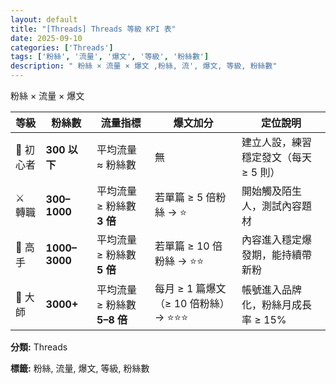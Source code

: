```yaml
---
layout: default
title: "[Threads] Threads 等級 KPI 表"
date: 2025-09-10
categories: ['Threads']
tags: ['粉絲', '流量', '爆文', '等級', '粉絲數']
description: " 粉絲 × 流量 × 爆文 ,粉絲, 流', 爆文, 等級, 粉絲數"
---
```



粉絲 × 流量 × 爆文

| 等級 | 粉絲數 | 流量指標 | 爆文加分 | 定位說明 |
| --- | --- | --- | --- | --- |
| 🐣 初心者 | **300 以下** | 平均流量 ≈ 粉絲數 | 無 | 建立人設，練習穩定發文（每天 ≥ 5 則） |
| ⚔️ 轉職 | **300–1000** | 平均流量 ≥ 粉絲數 **3 倍** | 若單篇 ≥ 5 倍粉絲 → ⭐ | 開始觸及陌生人，測試內容題材 |
| 🏹 高手 | **1000–3000** | 平均流量 ≥ 粉絲數 **5 倍** | 若單篇 ≥ 10 倍粉絲 → ⭐⭐ | 內容進入穩定爆發期，能持續帶新粉 |
| 👑 大師 | **3000+** | 平均流量 ≥ 粉絲數 **5–8 倍** | 每月 ≥ 1 篇爆文（≥ 10 倍粉絲）→ ⭐⭐⭐ | 帳號進入品牌化，粉絲月成長率 ≥ 15% |


<p><strong>分類:</strong> Threads</p>
<p><strong>標籤:</strong> 粉絲, 流量, 爆文, 等級, 粉絲數</p>
